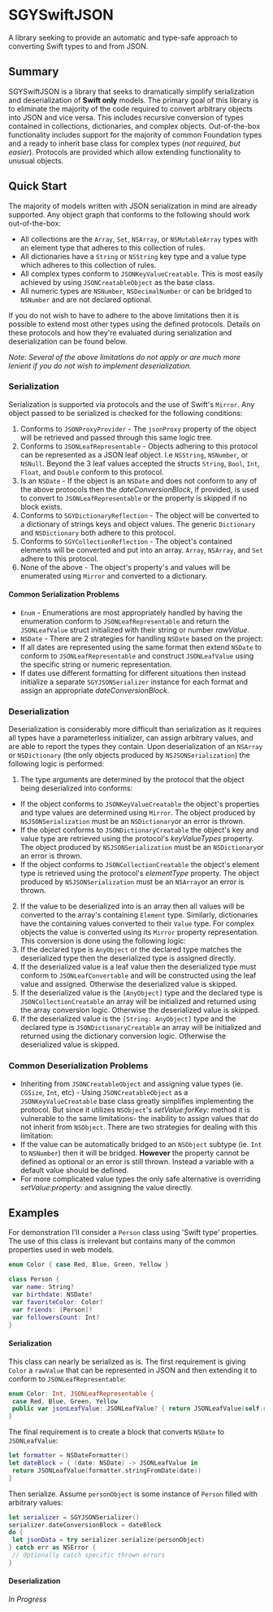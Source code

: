 # SGYSwiftJSON
A library seeking to provide an automatic and type-safe approach to converting Swift types to and from JSON.

## Summary
SGYSwiftJSON is a library that seeks to dramatically simplify serialization and deserialization of **Swift only** models. The primary goal of this library is to eliminate the majority of the code required to convert arbitrary objects into JSON and vice versa. This includes recursive conversion of types contained in collections, dictionaries, and complex objects. Out-of-the-box functionality includes support for the majority of common Foundation types and a ready to inherit base class for complex types (*not required, but easier*).  Protocols are provided which allow extending functionality to unusual objects.

## Quick Start
The majority of models written with JSON serialization in mind are already supported.  Any object graph that conforms to the following should work out-of-the-box:
* All collections are the  `Array`, `Set`, `NSArray`, or `NSMutableArray` types with an element type that adheres to this collection of rules.
* All dictionaries have a `String` or `NSString` key type and a value type which adheres to this collection of rules.
* All complex types conform to `JSONKeyValueCreatable`.  This is most easily achieved by using `JSONCreatableObject` as the base class.
* All numeric types are `NSNumber`, `NSDecimalNumber` or can be bridged to `NSNumber` and are not declared optional.

If you do not wish to have to adhere to the above limitations then it is possible to extend most other types using the defined protocols. Details on these protocols and how they're evaluated during serialization and deserialization can be found below.

*Note: Several of the above limitations do not apply or are much more lenient if you do not wish to implement deserialization.*

### Serialization
Serialization is supported via protocols and the use of Swift's `Mirror`. Any object passed to be serialized is checked for the following conditions:
 1. Conforms to `JSONProxyProvider` - The `jsonProxy` property of the object will be retrieved and passed through this same logic tree.
 2. Conforms to `JSONLeafRepresentable` - Objects adhering to this protocol can be represented as a JSON leaf object.  I.e `NSString`, `NSNumber`, or `NSNull`.  Beyond the 3 leaf values accepted the structs `String`, `Bool`, `Int`, `Float`, and `Double` conform to this protocol.
 3. Is an `NSDate` -  If the object is an `NSDate` and does not conform to any of the above protocols then the *dateConversionBlock*, if provided, is used to convert to `JSONLeafRepresentable` or the property is skipped if no block exists.
 4. Conforms to `SGYDictionaryReflection` - The object will be converted to a dictionary of strings keys and object values. The generic `Dictionary` and `NSDictionary` both adhere to this protocol.
 5. Conforms to `SGYCollectionReflection` - The object's contained elements will be converted and put into an array. `Array`, `NSArray`, and `Set` adhere to this protocol.
 6. None of the above - The object's property's and values will be enumerated using `Mirror` and converted to a dictionary.
 
#### Common Serialization Problems
* `Enum` - Enumerations are most appropriately handled by having the enumeration conform to `JSONLeafRepresentable` and return the `JSONLeafValue` struct initialized with their string or number *rawValue*.
* `NSDate` - There are 2 strategies for handling `NSDate` based on the project:
 * If all dates are represented using the same format then extend `NSDate` to conform to `JSONLeafRepresentable` and construct `JSONLeafValue` using the specific string or numeric representation.
 * If dates use different formatting for different situations then instead initialize a separate `SGYJSONSerializer` instance for each format and assign an appropriate *dateConversionBlock*.

### Deserialization
Deserialization is considerably more difficult than serialization as it requires all types have a parameterless initializer, can assign arbitrary values, and are able to report the types they contain.  Upon deserialization of an `NSArray` or `NSDictionary` (the only objects produced by `NSJSONSerialization`) the following logic is performed:
 1. The type arguments are determined by the protocol that the object being deserialized into conforms:
  *  If the object conforms to `JSONKeyValueCreatable` the object's properties and type values are determined using `Mirror`.  The object produced by `NSJSONSerialization` must be an `NSDictionary`or an error is thrown.
  *  If the object conforms to `JSONDictionaryCreatable` the object's key and value type are retrieved using the protocol's *keyValueTypes* property. The object produced by `NSJSONSerialization` must be an `NSDictionary`or an error is thrown.
  *  If the object conforms to `JSONCollectionCreatable` the object's element type is retrieved using the protocol's *elementType* property. The object produced by `NSJSONSerialization` must be an `NSArray`or an error is thrown.
 2. If the value to be deserialized into is an array then all values will be converted to the array's containing `Element` type.  Similarly, dictionaries have the containing values converted to their `Value` type.  For complex objects the value is converted using its `Mirror` property representation.  This conversion is done using the following logic:
  1. If the declared type is `AnyObject` or the declared type matches the deserialized type then the deserialized type is assigned directly.
  2. If the deserialized value is a leaf value then the deserialized type must conform to `JSONLeafConvertable` and will be constructed using the leaf value and assigned.  Otherwise the deserialized value is skipped.
  3. If the deserialized value is the `[AnyObject]` type and the declared type is `JSONCollectionCreatable` an array will be initialized and returned using the array conversion logic.  Otherwise the deserialized value is skipped.
  4. If the deserialized value is the `[String: AnyObject]` type and the declared type is `JSONDictionaryCreatable` an array will be initialized and returned using the dictionary conversion logic.  Otherwise the deserialized value is skipped.
 
### Common Deserialization Problems
* Inheriting from `JSONCreatableObject` and assigning value types (ie. `CGSize`, `Int`, etc) - Using `JSONCreatableObject` as a `JSONKeyValueCreatable` base class greatly simplifies implementing the protocol.  But since it utilizes `NSObject`'s *setValue:forKey:* method it is vulnerable to the same limitations- the inability to assign values that do not inherit from `NSObject`. There are two strategies for dealing with this limitation:
 * If the value can be automatically bridged to an `NSObject` subtype (ie. `Int` to `NSNumber`) then it will be bridged.  **However** the property cannot be defined as optional or an error is still thrown.  Instead a variable with a default value should be defined.
 * For more complicated value types the only safe alternative is overriding *setValue:property:* and assigning the value directly.

## Examples
For demonstration I'll consider a `Person` class using 'Swift type' properties.  The use of this class is irrelevant but contains many of the common properties used in web models.
```swift
enum Color { case Red, Blue, Green, Yellow }

class Person {
 var name: String?
 var birthdate: NSDate?
 var favoriteColor: Color?
 var friends: [Person]?
 var followersCount: Int?
}
```
#### Serialization
This class can nearly be serialized as is.  The first requirement is giving `Color` a `rawValue` that can be represented in JSON and then extending it to conform to `JSONLeafRepresentable`:
```swift
enum Color: Int, JSONLeafRepresentable {
 case Red, Blue, Green, Yellow
 public var jsonLeafValue: JSONLeafValue? { return JSONLeafValue(self.rawValue) } // Bridges our Int value to NSNumber
}
```
The final requirement is to create a block that converts `NSDate` to `JSONLeafValue`:
```swift
let formatter = NSDateFormatter()
let dateBlock = { (date: NSDate) -> JSONLeafValue in
 return JSONLeafValue(formatter.stringFromDate(date))
}
```
Then serialize. Assume `personObject` is some instance of `Person` filled with arbitrary values:
```swift
let serializer = SGYJSONSerializer()
serializer.dateConversionBlock = dateBlock
do {
 let jsonData = try serializer.serialize(personObject)
} catch err as NSError {
 // Optionally catch specific thrown errors
}
```
#### Deserialization
 *In Progress*

